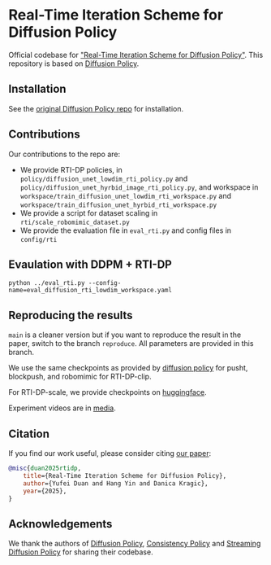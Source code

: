 # Real-Time Iteration Scheme for Diffusion Policy

Official codebase for ["Real-Time Iteration Scheme for Diffusion Policy"](). This repository is based on [Diffusion Policy](https://github.com/real-stanford/diffusion_policy). 

## Installation

See the [original Diffusion Policy repo](https://github.com/real-stanford/diffusion_policy) for installation. 

## Contributions

Our contributions to the repo are:
- We provide RTI-DP policies, in `policy/diffusion_unet_lowdim_rti_policy.py` and `policy/diffusion_unet_hyrbid_image_rti_policy.py`, and workspace in `workspace/train_diffusion_unet_lowdim_rti_workspace.py` and `workspace/train_diffusion_unet_hyrbid_rti_workspace.py`
- We provide a script for dataset scaling in `rti/scale_robomimic_dataset.py`
- We provide the evaluation file in `eval_rti.py` and config files in `config/rti`

## Evaulation with DDPM + RTI-DP
```shell
python ../eval_rti.py --config-name=eval_diffusion_rti_lowdim_workspace.yaml 
```

## Reproducing the results
`main` is a cleaner version but if you want to reproduce the result in the paper, switch to the branch `reproduce`. All parameters are provided in this branch.

We use the same checkpoints as provided by [diffusion policy](https://diffusion-policy.cs.columbia.edu/data/) for pusht, blockpush, and robomimic for RTI-DP-clip.

For RTI-DP-scale, we provide checkpoints on [huggingface](https://huggingface.co/duandaxia/rti-dp-scale).

Experiment videos are in [media](https://github.com/RTI-DP/rti-dp/tree/main/media).

## Citation

If you find our work useful, please consider citing [our paper]():
```bibtex
@misc{duan2025rtidp,
    title={Real-Time Iteration Scheme for Diffusion Policy},
    author={Yufei Duan and Hang Yin and Danica Kragic},
    year={2025},
}


```

## Acknowledgements

We thank the authors of [Diffusion Policy](https://github.com/real-stanford/diffusion_policy), [Consistency Policy](https://github.com/Aaditya-Prasad/Consistency-Policy/) and [Streaming Diffusion Policy](https://github.com/Streaming-Diffusion-Policy/streaming_diffusion_policy/) for sharing their codebase.
